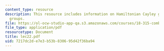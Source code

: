 ```yaml
---
content_type: resource
description: This resource includes information on Hamiltonian Cayley graphs of general
  groups.
file: https://ol-ocw-studio-app-qa.s3.amazonaws.com/courses/18-315-combinatorial-theory-introduction-to-graph-theory-extremal-and-enumerative-combinatorics-spring-2005/7217dc2de7e3b53b830695d42f36ba94_lec22.pdf
file_type: application/pdf
resourcetype: Document
title: lec22.pdf
uid: 7217dc2d-e7e3-b53b-8306-95d42f36ba94
---
```

